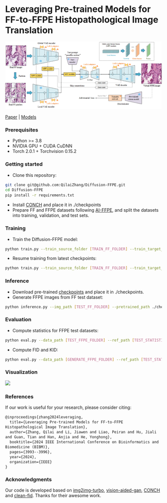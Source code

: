 

# Leveraging Pre-trained Models for FF-to-FFPE Histopathological Image Translation

![](./assets/Overview.png)

[Paper](http://arxiv.org/abs/2406.18054) | [Models](https://cloud.tsinghua.edu.cn/d/2892cd01a94e49519068/) 

### Prerequisites

- Python >= 3.8
- NVIDIA GPU + CUDA CuDNN
- Torch 2.0.1 + Torchvision 0.15.2

### Getting started

- Clone this repository:

```bash
git clone git@github.com:QilaiZhang/Diffusion-FFPE.git
cd Diffusion-FFPE
pip install -r requirements.txt
```

- Install [CONCH](https://huggingface.co/MahmoodLab/CONCH) and place it in ./checkpoints
- Prepare FF and FFPE datasets following [AI-FFPE](https://github.com/DeepMIALab/AI-FFPE), and split the datasets into training, validation, and test sets.

### Training

- Train the Diffusion-FFPE model:

```bash
python train.py --train_source_folder [TRAIN_FF_FOLDER] --train_target_folder [TRAIN_FFPE_FOLDER] --valid_source_folder [VALID_FF_FOLDER] --valid_target_folder [VALID_FFPE_FOLDER]
```

- Resume training from latest checkpoints:

```bash
python train.py --train_source_folder [TRAIN_FF_FOLDER] --train_target_folder [TRAIN_FFPE_FOLDER] --valid_source_folder [VALID_FF_FOLDER] --valid_target_folder [VALID_FFPE_FOLDER] --ckpt_path [CHECKPOINTS_FOLDER] --resume
```

### Inference

- Download pre-trained [checkpoints](https://cloud.tsinghua.edu.cn/d/2892cd01a94e49519068/) and place it in ./checkpoints.
- Generate FFPE images from FF test dataset:

```bash
python inference.py --img_path [TEST_FF_FOLDER] --pretrained_path ./checkpoints/model.pkl
```

### Evaluation

- Compute statistics for FFPE test datasets:

```bash
python eval.py --data_path [TEST_FFPE_FOLDER] --ref_path [TEST_STATISTICS_PATH] --save-stats
```

- Compute FID and KID:

```bash
python eval.py --data_path [GENERATE_FFPE_FOLDER] --ref_path [TEST_STATISTICS_PATH] --fid --kid
```

### Visualization

![](./assets/visual.png)

### References

If our work is useful for your research, please consider citing:

```
@inproceedings{zhang2024leveraging,
  title={Leveraging Pre-trained Models for FF-to-FFPE Histopathological Image Translation},
  author={Zhang, Qilai and Li, Jiawen and Liao, Peiran and Hu, Jiali and Guan, Tian and Han, Anjia and He, Yonghong},
  booktitle={2024 IEEE International Conference on Bioinformatics and Biomedicine (BIBM)},
  pages={3993--3996},
  year={2024},
  organization={IEEE}
}
```

### Acknowledgments

Our code is developed based on [img2img-turbo](https://github.com/GaParmar/img2img-turbo), [vision-aided-gan](https://github.com/nupurkmr9/vision-aided-gan), [CONCH](https://github.com/mahmoodlab/CONCH) and [clean-fid](https://github.com/GaParmar/clean-fid). Thanks for their awesome work.